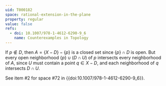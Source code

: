 ```yaml
---
uid: T000182
space: rational-extension-in-the-plane
property: regular
value: false
refs:
  - doi: 10.1007/978-1-4612-6290-9_6
    name: Counterexamples in Topology
---
```

If $p \notin D$, then $A = \{X - D\} - \{p\}$ is a closed set since $\{p\} \cap D$ is open. But every open neighborhood $\{p\} \cup (D \cap U)$ of $p$ intersects every neighborhood of $A$, since $U$ must contain a point $q \in X - D$, and each neighborhood of $q$ intersects $D \cap U$.

See item #2 for space #72 in {{doi:10.1007/978-1-4612-6290-9_6}}.

